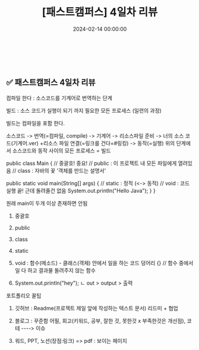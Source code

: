﻿---
permalink: /2024-02-14-패스트캠퍼스 백엔드 부트캠프 4일차 리뷰/
published: true
title: "[패스트캠퍼스] 4일차 리뷰"
date: 2024-02-14 00:00:00
toc: true
toc_sticky: true
toc_label: "패스트 캠퍼스"
categories:
- 패스트캠퍼스
tags:
- 패스트캠퍼스
- 백엔드 부트캠프
---

<br><br>

## ✅ 패스트캠퍼스 4일차 리뷰

 컴파일 한다 : 소스코드를 기계어로 번역하는 단계

 빌드 : 소스 코드가 실행이 되기 까지 필요한 모든 프로세스 (일련의 과정)

 빌드는 컴파일을 포함 한다.

 소스코드 -> 번역(=컴파일, compile) -> 기계어 -> 리소스파일 준비 -> 너의 소스 코드(기계어.ver)
 +리소스 파일 연결(=링크를 건다=#링킹) -> 동작(=실행)
 위의 단계에서 소스코드와 동작 사이의 모든 프로세스 = 빌드

public class Main { // 중괄호! 중요!
// public : 이 프로젝트 내 모든 파일에게 열려있음
// class : 자바의 꽃 '객체를 만드는 설명서'

public static void main(String[] args) {
// static : 정적 (<-> 동적)
// void : 코드 실행 끝! 근데 돌려줄건 없음
System.out.println("Hello Java");
}
}

원래 main이 두개 이상 존재하면 안됨

1. 중괄호

2. public

3. class

4. static

5. void : 함수(메소드) - 클래스(객체) 안에서 일을 하는 코드 덩어리 {}
// 함수 중에서 일 다 하고 결과물 돌려주지 않는 함수

6. System.out.println("hey");
           ㄴ out > output > 출력
		  
포트폴리오 꿀팁

1) 깃허브 : Readme(프로젝트 제일 앞에 작성하는 텍스트 문서) 리드미 + 협업 

2) 블로그 : 꾸준함 어필,  회고(키워드, 공부, 잘한 것, 못한것 x 부족한것은 개선점), 코테  ----> 이슈

3) 워드, PPT, 노션(장점:링크) => pdf : 보이는 페이지		  